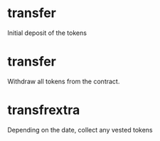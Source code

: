 <h1 class="deposit">transfer</h1>
Initial deposit of the tokens
<h1 class="cleanout">transfer</h1>
Withdraw all tokens from the contract.
<h1 class="gettranche">transfrextra</h1>
Depending on the date, collect any vested tokens

